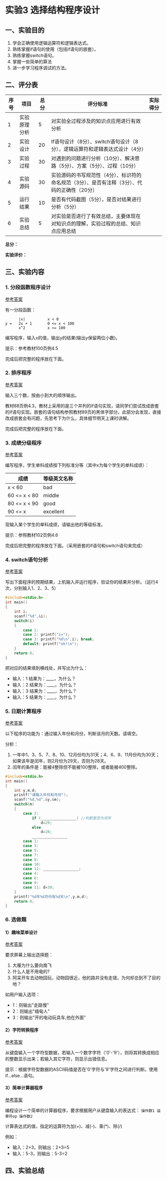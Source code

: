 # 实验3 选择结构程序设计

## 一、实验目的

1. 学会正确使用逻辑运算符和逻辑表达式。
2. 熟练掌握if语句的使用（包括if语句的嵌套）。
3. 熟练掌握switch语句。
4. 掌握一些简单的算法
5. 进一步学习程序调试的方法。

## 二、评分表

| 序号 | 项目 | 总分 | 评分标准 | 实际得分 |
|------|------|------|----------|-----------|
| 1 | 实验原理分析 | 5 | 对实验全过程涉及的知识点应用进行有效分析 | |
| 2 | 实验设计 | 20 | If语句设计（8分）、switch语句设计（8分），逻辑运算符和逻辑表达式设计（4分） | |
| 3 | 实验过程 | 30 | 对遇到的问题进行分析（10分）、解决思路（5分）、方案（5分）、过程（10分） | |
| 4 | 实验源码 | 30 | 实验源码的书写规范性（4分）、标识符的命名规范（3分）、是否有注释（3分）、代码的正确性（20分） | |
| 5 | 运行结果 | 10 | 是否有代码截图（5分），是否对结果进行分析（5分） | |
| 6 | 实验总结 | 5 | 对实验是否进行了有效总结，主要体现在对知识点的理解，实验过程的总结、知识点应用总结 | |

**总分：**

**实验评价：**

## 三、实验内容

### 1. 分段函数程序设计

[参考答案](a1.md)

有一分段函数：

```
      |x|          x < 0
y =   2x + 1       0 <= x < 100
      x^2          x >= 100
```

编写程序，输入x的值，输出y的结果(输出y保留两位小数)。

提示：参考教材100页例4.5

完成后把完整的程序放在下面。

### 2. 排序程序

[参考答案](a2.md)

输入三个数，按由小到大的顺序输出。

教材88页例4.3，教材上采用的是三个并列的if语句实现，请同学们尝试改成嵌套的if语句实现。嵌套的语句结构参照教材89页的黑体字部分。此部分会发现，直接改成嵌套会有问题，先思考下为什么，具体细节明天上课时讲解。

完成后把完整的程序放在下面。

### 3. 成绩分级程序

[参考答案](a3.md)

编写程序，学生单科成绩按下列标准分等（其中x为每个学生的单科成绩）：

| 成绩 | 等级英文名称 |
|------|--------------|
| x < 60 | bad |
| 60 <= x < 80 | middle |
| 80 <= x < 90 | good |
| 90 <= x | excellent |

现输入某个学生的单科成绩，请输出他的等级标准。

提示：参照教材102页例4.6

完成后把完整的程序放在下面。（采用嵌套的if语句和switch语句来完成）

### 4. switch语句分析

[参考答案](a4.md)

写出下面程序的预期结果，上机输入并运行程序，验证你的结果并分析。（运行4次，分别输入1、2、3、5）

```c
#include<stdio.h>
int main()
{
    int i;
    scanf("%d",&i);
    switch(i)
    {
        case 1:
        case 2: printf("i=");
        case 3: printf("%d\n",i); break;
        default: printf("ok!\n");
    }
    return 0;
}
```

把对应的结果填到横线处，并写出为什么：

- 输入：1 结果为：____，为什么？
- 输入：2 结果为：____，为什么？
- 输入：3 结果为：____，为什么？
- 输入：5 结果为：____，为什么？

### 5. 日期计算程序

[参考答案](a5.md)

以下程序的功能为：通过输入年份和月份，判断该月的天数。请填空。

分析：
1. 一年中1、3、5、7、8、10、12月份均为31天；4、6、9、11月份均为30天；如果该年是闰年，则2月份为29天，否则为28天。
2. 闰年的条件是：能被4整除但不能被100整除，或者能被400整除。

```c
#include<stdio.h>
int main()
{
    int y,m,d;
    printf("请输入年份和月份");
    scanf("%d,%d",&y,&m);
    switch(m)
    {
        case 2:
            if (________________) //判断是否为闰年
                d=29;
            else
                d=28;
            ________________
        case 1:
        case 3:
        case 5:
        case 7:
        case 8:
        case 10:
        case 12: ________________;
        case 4:
        case 6:
        case 9:
        case 11: d=30;
    }
    printf("%d年%d月份有%d天\n",y,m,d);
    return 0;
}
```

### 6. 选做题

#### 1）趣味菜单设计

[参考答案](e1.md)

要求屏幕上输出选择题：

1. 大雁为什么要向南飞
2. 什么人是不用电的?
3. 阿呆开车去动物园玩，动物园很近，他的路并没有走错，为何却总到不了目的地？

如用户输入选项：
- 1：则输出"走路慢"
- 2：则输出"缅甸人"
- 3：则输出"开的电动玩具车,他在外面"

#### 2）字符转换程序

[参考答案](e2.md)

从键盘输入一个字符型数据，若输入一个数字字符（'0'-'9'），则将其转换成相应的整数显示出来；若输入其它字符，则显示出错信息。

提示：根据字符型数据的ASCII码值是否在'0'字符与'9'字符之间进行判断。使用if...else...语句。

#### 3）简单计算器程序

[参考答案](e3.md)

编程设计一个简单的计算器程序，要求根据用户从键盘输入的表达式：
`操作数1 运算符op 操作数2`

计算表达式的值，指定的运算符为加(+)、减(-)、乘(*)、除(/)

例如：
- 输入：2+3，则输出：2+3=5
- 输入：5-3，则输出：5-3=2

## 四、实验总结
